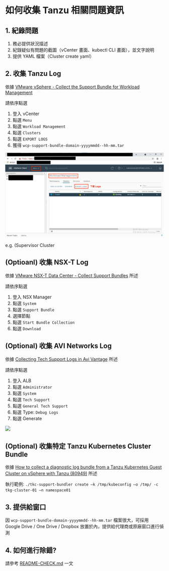 # 如何收集 Tanzu 相關問題資訊

## 1. 紀錄問題

1. 務必提供狀況描述
2. 紀錄疑似有問題的截圖（vCenter 畫面、kubectl CLI 畫面），並文字說明
3. 提供 YAML 檔案（Cluster create yaml）

## 2. 收集 Tanzu Log
依據 [VMware vSphere - Collect the Support Bundle for Workload Management
](https://docs.vmware.com/en/VMware-vSphere/7.0/vmware-vsphere-with-tanzu/GUID-CC9A47FF-E623-4C73-A28E-ACEE88EF4BBD.html)

請依序點選
1. 登入 vCenter
2. 點選 `Menu`
3. 點選 `Workload Management`
4. 點選 `Clusters`
5. 點選 `EXPORT LOGS`
6. 獲得 `wcp-support-bundle-domain-yyyymmdd--hh-mm.tar` 

![](export-logs.jpeg)

e.g. 
(Supervisor Cluster 

## (Optioanl) 收集 NSX-T Log

依據 [VMware NSX-T Data Center - Collect Support Bundles](https://docs.vmware.com/en/VMware-NSX-T-Data-Center/3.1/administration/GUID-73D9AF0D-4000-4EF2-AC66-6572AD1A0B30.html) 所述

請依序點選
1. 登入 NSX Manager
2. 點選 `System`
3. 點選 `Support Bundle`
4. 選擇節點
5. 點選 `Start Bundle Collection`
6. 點選 `Download`

## (Optional) 收集 AVI Networks Log

依據 [Collecting Tech Support Logs in Avi Vantage](https://avinetworks.com/docs/20.1/collecting-tech-support-logs/) 所述

請依序點選
1. 登入 ALB
2. 點選 `Administrator`
3. 點選 `System`
4. 點選 `Tech Support`
5. 點選 `General Tech Support`
6. 點選 Type: `Debug Logs`
7. 點選 Generate

![](https://avinetworks.com/docs/20.1/collecting-tech-support-logs/img/navigating-to-tech-support.png)

## (Optional) 收集特定 Tanzu Kubernetes Cluster Bundle

依據 [How to collect a diagnostic log bundle from a Tanzu Kubernetes Guest Cluster on vSphere with Tanzu (80949)](https://kb.vmware.com/s/article/80949) 所述

執行範例: `./tkc-support-bundler create –k /tmp/kubeconfig –o /tmp/ -c tkg-cluster-01 –n namespace01` 

## 3. 提供給窗口

因 `wcp-support-bundle-domain-yyyymmdd--hh-mm.tar` 檔案很大，可採用 Google Drive / One Drive / Dropbox 放置於內，提供給代理商或原廠窗口進行偵測

## 4. 如何進行除錯?

請參考 [README-CHECK.md](README-CHECK.md) 一文
